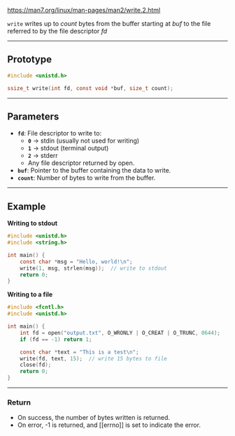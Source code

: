 https://man7.org/linux/man-pages/man2/write.2.html

`write` writes up to _count_ bytes from the buffer starting at _buf_ to the file referred to by the file descriptor _fd_

___
## Prototype

```c
#include <unistd.h>

ssize_t write(int fd, const void *buf, size_t count);
```

___
## Parameters

- **`fd`**: File descriptor to write to:
	* **`0`** → stdin (usually not used for writing)
	* **`1`** → stdout (terminal output)
	* **`2`** → stderr
	* Any file descriptor returned by open.
- **`buf`**: Pointer to the buffer containing the data to write.
- **`count`**: Number of bytes to write from the buffer.

___
## Example

**Writing to stdout**
```c
#include <unistd.h>
#include <string.h>

int main() {
    const char *msg = "Hello, world!\n";
    write(1, msg, strlen(msg));  // write to stdout
    return 0;
}
```

**Writing to a file**
```c
#include <fcntl.h>
#include <unistd.h>

int main() {
    int fd = open("output.txt", O_WRONLY | O_CREAT | O_TRUNC, 0644);
    if (fd == -1) return 1;

    const char *text = "This is a test\n";
    write(fd, text, 15);  // write 15 bytes to file
    close(fd);
    return 0;
}
```

___
### Return

- On success, the number of bytes written is returned.  
- On error, -1 is returned, and [[errno]] is set to indicate the error.